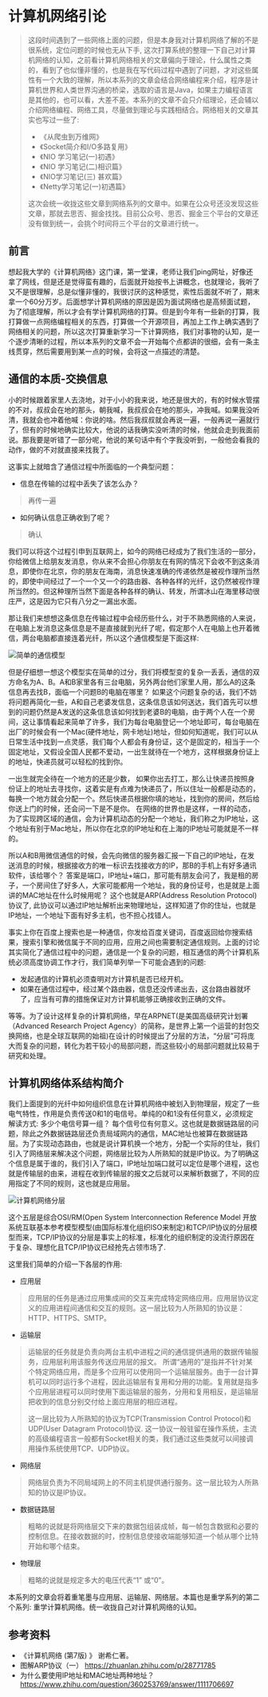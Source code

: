 # 计算机网络引论

> 这段时间遇到了一些网络上面的问题，但是本身我对计算机网络了解的不是很系统，定位问题的时候也无从下手, 这次打算系统的整理一下自己对计算机网络的认知，之前看计算机网络相关的文章偏向于理论，什么属性之类的，看到了也似懂非懂的，也是我在写代码过程中遇到了问题，才对这些属性有一个大致的理解，所以本系列的文章会结合网络编程来介绍，程序是计算机世界和人类世界沟通的桥梁，选取的语言是Java，如果主力编程语言是其他的，也可以看，大差不差。本系列的文章不会只介绍理论，还会辅以介绍网络编程、网络工具，尽量做到理论与实践相结合。网络相关的文章其实也写过一些了:
>
> - 《从爬虫到万维网》
> - 《Socket简介和I/O多路复用》
> - 《NIO 学习笔记(一)初遇》
> - 《NIO 学习笔记(二)相识篇》
> - 《NIO学习笔记(三) 甚欢篇》
> - 《Netty学习笔记(一)初遇篇》
>
> 这次会统一收拢这些文章到网络系列的文章中。如果在公众号还没发现这些文章，那就去思否、掘金找找。目前公众号、思否、掘金三个平台的文章还没有做到统一，会挑个时间将三个平台的文章进行统一。

## 前言

想起我大学的《计算机网络》这门课，第一堂课，老师让我们ping网址，好像还拿了网线，但是还是觉得蛮有趣的，后面就开始按书上讲概念，也就理论，我听了又不是很理解，总是似懂非懂的，我很讨厌的这种感觉，索性后面就不听了，期末拿一个60分万岁。后面想学计算机网络的原因是因为面试网络也是高频面试题，为了彻底理解，所以才会有学计算机网络的打算。但是到今年有一些新的打算，我打算做一点网络编程相关的东西，打算做一个开源项目，再加上工作上确实遇到了网络相关的问题，所以这次打算重新学习一下计算网络，我们对事物的认知，是一个逐步清晰的过程，所以本系列的文章不会一开始每个点都讲的很细，会有一条主线贯穿，然后需要用到某一点的时候，会将这一点描述的清楚。

## 通信的本质-交换信息

小的时候跟着家里人去浇地，对于小小的我来说，地还是很大的，有的时候水管摆的不对，叔叔会在地的那头，朝我喊，我叔叔会在地的那头，冲我喊。如果我没听清，我就会也冲着他喊：你说的啥。然后我叔叔就会再说一遍，一般再说一遍就行了，但有的时候地确实比较大，他说的话我确实没听清的时候，他就会走到我面前说。那我要是听错了一部分呢，他说的某句话中有个字我没听到，一般他会看我的动作，做的不对就直接来找我了。

这事实上就暗含了通信过程中所面临的一个典型问题：

- 信息在传输的过程中丢失了该怎么办？ 

> 再传一遍

- 如何确认信息正确收到了呢？

> 确认

我们可以将这个过程引申到互联网上，如今的网络已经成为了我们生活的一部分，你给微信上给朋友发消息，你从来不会担心你朋友在有网的情况下会收不到这条消息，即使你在北京，你的朋友在海南，消息快速准确的传递依然是被视作理所当然的，即使中间经过了一个一个又一个的路由器、各种各样的光纤，这仍然被视作理所当然的。但这种理所当然下面是各种各样的确认、转发，所谓冰山在海里移动很庄严，这是因为它只有八分之一漏出水面。

那让我们来想想这条信息在传输过程中会经历些什么，对于不熟悉网络的人来说，在电脑上发消息这条信息是不是直接就到光纤了呢，假定那个人在电脑上也开着微信，两台电脑都直接连着光纤，所以这个通信模型是下面这样:

![简单的通信模型](https://tvax3.sinaimg.cn/large/006e5UvNgy1h1jkoy4e6vj30ye0bzwey.jpg)

但是仔细想一想这个模型实在简单的过分，我们将模型变的复杂一丢丢，通信的双方命名为A、B。A和B家里各有三台电脑，另外两台他们家里人用，那么A的这条信息再去找B，面临一个问题B的电脑在哪里？ 如果这个问题复杂的话，我们不妨将问题再简化一些，A和自己老婆发信息，这条信息该如何送达，我们首先可以想到的问题仍然是A发送的这条信息该如何找到老婆B的电脑，由于两个人在一个房间，这让事情看起来简单了许多，我们为每台电脑登记一个地址即可，每台电脑在出厂的时候会有一个Mac(硬件地址，网卡地址)地址，但如何知道呢，我们可以从日常生活中找到一点灵感，我们每个人都会有身份证，这个是固定的，相当于一个固定地址，又假设全国人民都不爱动，一出生就待在一个地方，这样根据身份证上的地址，快递员就可以轻松的找到你。

一出生就完全待在一个地方的还是少数， 如果你出去打工，那么让快递员按照身份证上的地址去寻找你，这着实是有点难为快递员了，所以住址一般都是动态的，每换一个地方就会分配一个。然后快递员根据你填的地址，找到你的房间，然后给你送上门的时候，还会问一下是不是你。 在网络的世界也是这样，一样的动态，为了实现跨区域的通信，会为计算机动态的分配一个地址，我们称之为IP地址，这个地址有别于Mac地址，所以你在北京的IP地址和在上海的IP地址可能就是不一样的。

所以A和B用微信通信的时候，会先向微信的服务器汇报一下自己的IP地址，在发送消息的时候，根据接收方的唯一标识去找接收方的IP，那B的手机上有好多通讯软件，该给哪个？ 答案是端口，IP地址+端口，那可能有朋友会问了，我是租的房子，一个房间住了好多人，大家可能都用一个地址，我的身份证号，也是就是上面讲的MAC地址在什么时候用呢？ 这个也就是ARP(Address Resolution Protocol)协议了, 此协议可以通过IP地址解析出来物理地址，这样知道了你的住址，也就是IP地址，一个地址下面有好多主机，也不担心找错人。

事实上你在百度上搜索也是一种通信，你发给百度关键词，百度返回给你搜索结果，搜索引擎和微信属于不同的应用，应用之间也需要制定通信规则。上面的讨论其实简化了通信过程中的问题，通信是一个复杂的问题，相互通信的两个计算机系统必须高度协调工作才行，我们简单列举一下可能会遇到的问题:

- 发起通信的计算机必须查明对方计算机是否已经开机。
- 如果在通信过程中，经过某个路由器，信息还没传递出去，这台路由器就坏了，应当有可靠的措施保证对方计算机能够正确接收到正确的文件。

等等。为了设计这样复杂的计算机网络，早在ARPNET(是美国高级研究计划署（Advanced Research Project Agency）的简称，是世界上第一个运营的封包交换网络，也是全球互联网的始祖)在设计的时候提出了分层的方法，“分层”可将庞大而复杂的问题，转化为若干较小的局部问题，而这些较小的局部问题就比较易于研究和处理。

## 计算机网络体系结构简介

我们上面提到的光纤中如何组织信息在计算机网络中被划入到物理层，规定了一些电气特性，作用是负责传送0和1的电信号。单纯的0和1没有任何意义，必须规定解读方式: 多少个电信号算一组？ 每个信号位有何意义。这也就是数据链路层的问题，除此之外数据链路层还负责局域网内的通信，MAC地址也被算在数据链路层。为了实现动态路由，也就是说计算机换一个地方，分配一个实际的住址，我们引入了网络层来解决这个问题，网络层比较为人所熟知的就是IP协议。为了明确这个信息是属于谁的，我们引入了端口，IP地址加端口就可以定位是哪个进程，这也就是传输层的由来，进程在收到传输层的报文之后就可以来解析数据了，不同的应用指定了不同的规则，这也就是应用层。

![计算机网络分层](https://tva4.sinaimg.cn/large/006e5UvNgy1h1jo9i4brpj30mx0j1q4c.jpg)

这个五层是综合OSI/RM(Open System Interconnection Reference Model  开放系统互联基本参考模型模型(由国际标准化组织ISO来制定)和TCP/IP协议的分层模型而来，TCP/IP协议的分层是事实上的标准，标准化的组织制定的没流行原因在于复杂、理想化且TCP/IP协议已经抢先占领市场了.

这里我们简单的介绍一下各层的作用: 

- 应用层

>  应用层的任务是通过应用集成间的交互来完成特定网络应用。应用层协议定义的应用进程间通信和交互的规则。这一层比较为人所熟知的协议是：HTTP、HTTPS、SMTP。

- 运输层

> 运输层的任务就是负责向两台主机中进程之间的通信提供通用的数据传输服务，应用层利用该服务传送应用层的报文。 所谓“通用的”是指并不针对某个特定网络应用，而是多个应用可以使用同一个运输层服务。由于一台计算机可以同时运行多个进程，因此运输层有复用和分用的功能。复用就是指多个应用层进程可以同时使用下面运输层的服务，分用和复用相反，是运输层把收到的信息分别交付给上面应用层的相应进程。
>
> 这一层比较为人所熟知的协议为TCP(Transmission Control Protocol)和UDP(User Datagram Protocol)协议. 这一协议一般驻留在操作系统，主流的高级编程语言一般都有Socket相关的类，我们通过这些类就可以间接调用操作系统使用TCP、UDP协议。

- 网络层

> 网络层负责为不同局域网上的不同主机提供通行服务。这一层比较为人所熟知的协议是IP协议。

- 数据链路层

> 粗略的说就是将网络层交下来的数据包组装成帧，每一帧包含数据和必要的控制信息。在接收数据的时，控制信息使接收端能够知道一个帧从哪个比特开始和哪个结束。

- 物理层

> 粗略的说就是规定多大的电压代表“1” 或“0”。

本系列的文章会将着重笔墨与应用层、运输层、网络层。本篇也是重学系列的第二个系列: 重学计算机网络。统一收拢自己对计算机网络的认知。

## 参考资料

- 《计算机网络 (第7版) 》 谢希仁著。
- 图解ARP协议（一）  https://zhuanlan.zhihu.com/p/28771785
- 为什么要使用IP地址和MAC地址两种地址？  https://www.zhihu.com/question/360253769/answer/1111706697









